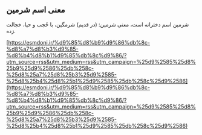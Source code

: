 ## معنی اسم شرمین


شرمین اسم دخترانه است، معنی شرمین: (در قدیم) شرمگین، با حُجب و حیا، خجالت زده.

[https://esmdoni.ir/%d9%85%d8%b9%d9%86%db%8c-%d8%a7%d8%b3%d9%85-%d8%b4%d8%b1%d9%85%db%8c%d9%86/?utm_source=rss&utm_medium=rss&utm_campaign=%25d9%2585%25d8%25b9%25d9%2586%25db%258c-%25d8%25a7%25d8%25b3%25d9%2585-%25d8%25b4%25d8%25b1%25d9%2585%25db%258c%25d9%2586](https://esmdoni.ir/%d9%85%d8%b9%d9%86%db%8c-%d8%a7%d8%b3%d9%85-%d8%b4%d8%b1%d9%85%db%8c%d9%86/?utm_source=rss&utm_medium=rss&utm_campaign=%25d9%2585%25d8%25b9%25d9%2586%25db%258c-%25d8%25a7%25d8%25b3%25d9%2585-%25d8%25b4%25d8%25b1%25d9%2585%25db%258c%25d9%2586) 